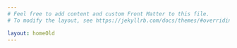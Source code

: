 ```yaml
---
# Feel free to add content and custom Front Matter to this file.
# To modify the layout, see https://jekyllrb.com/docs/themes/#overriding-theme-defaults

layout: homeOld
---
```

